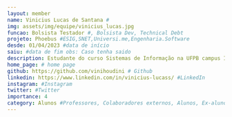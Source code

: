 ```yaml
---
layout: member
name: Vinicius Lucas de Santana #
img: assets/img/equipe/vinicius_lucas.jpg
funcao: Bolsista Testador #, Bolsista Dev, Technical Debt
projeto: Phoebus #ESIG,SNET,Universi.me,Engenharia.Software
desde: 01/04/2023 #data de início
saiu: #data de fim obs: Caso tenha saido
description: Estudante do curso Sistemas de Informação na UFPB campus IV em rio tinto,tenho Competência em SQL/PLSQL,JS,C,Java. Nos meu tempo livre gosto de sair com amigos, frequentar novos lugares, praticar esportes e sempre me mantendo informado de novos assuntos.  # suas skills e gostos, fique tranquilo é apenas o começo da sua jornada
home_page: # home page
github: https://github.com/vinihoudini # Github 
linkedin: https://www.linkedin.com/in/vinicius-lucass/ #LinkedIn 
instagram: #Instagram 
twitter: #Twitter
importance: 4
category: Alunos #Professores, Colaboradores externos, Alunos, Ex-alunos
---
```

